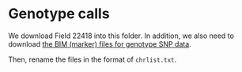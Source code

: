 # Genotype calls

We download Field 22418 into this folder. In addition, we also need to download [the BIM (marker) files for genotype SNP data](https://biobank.ndph.ox.ac.uk/showcase/ukb/auxdata/ukb_snp_bim.tar).

Then, rename the files in the format of `chrlist.txt`.